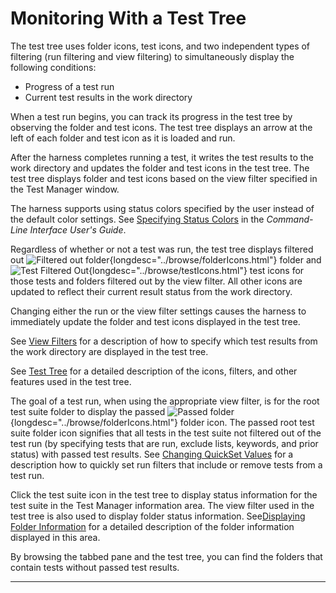 <!---
  $Id$

  Copyright (c) 2001, 2024, Oracle and/or its affiliates. All rights reserved.
  DO NOT ALTER OR REMOVE COPYRIGHT NOTICES OR THIS FILE HEADER.

  This code is free software; you can redistribute it and/or modify it
  under the terms of the GNU General Public License version 2 only, as
  published by the Free Software Foundation.  Oracle designates this
  particular file as subject to the "Classpath" exception as provided
  by Oracle in the LICENSE file that accompanied this code.

  This code is distributed in the hope that it will be useful, but WITHOUT
  ANY WARRANTY; without even the implied warranty of MERCHANTABILITY or
  FITNESS FOR A PARTICULAR PURPOSE.  See the GNU General Public License
  version 2 for more details (a copy is included in the LICENSE file that
  accompanied this code).

  You should have received a copy of the GNU General Public License version
  2 along with this work; if not, write to the Free Software Foundation,
  Inc., 51 Franklin St, Fifth Floor, Boston, MA 02110-1301 USA.

  Please contact Oracle, 500 Oracle Parkway, Redwood Shores, CA 94065 USA
  or visit www.oracle.com if you need additional information or have any
  questions.
-->

# Monitoring With a Test Tree

The test tree uses folder icons, test icons, and two independent types of filtering (run filtering
and view filtering) to simultaneously display the following conditions:

-   Progress of a test run
-   Current test results in the work directory

When a test run begins, you can track its progress in the test tree by observing the folder and test
icons. The test tree displays an arrow at the left of each folder and test icon as it is loaded and
run.

After the harness completes running a test, it writes the test results to the work directory and
updates the folder and test icons in the test tree. The test tree displays folder and test icons
based on the view filter specified in the Test Manager window.

The harness supports using status colors specified by the user instead of the default color
settings. See [Specifying Status Colors](../command/settingColors.html) in the *Command-Line
Interface User\'s Guide*.

Regardless of whether or not a test was run, the test tree displays filtered out ![Filtered out
folder](../../images/grayFolder.gif){longdesc="../browse/folderIcons.html"} folder and ![Test
Filtered Out](../../images/grayTest.gif){longdesc="../browse/testIcons.html"} test icons for those
tests and folders filtered out by the view filter. All other icons are updated to reflect their
current result status from the work directory.

Changing either the run or the view filter settings causes the harness to immediately update the
folder and test icons displayed in the test tree.

See [View Filters](../browse/viewFilters.html) for a description of how to specify which test
results from the work directory are displayed in the test tree.

See [Test Tree](../ui/usingtree.html) for a detailed description of the icons, filters, and other
features used in the test tree.

The goal of a test run, when using the appropriate view filter, is for the root test suite folder to
display the passed ![Passed
folder](../../images/greenFolder.gif){longdesc="../browse/folderIcons.html"} folder icon. The passed
root test suite folder icon signifies that all tests in the test suite not filtered out of the test
run (by specifying tests that are run, exclude lists, keywords, and prior status) with passed test
results. See [Changing QuickSet Values](../confEdit/changeQuickSet.html) for a description how to
quickly set run filters that include or remove tests from a test run.

Click the test suite icon in the test tree to display status information for the test suite in the
Test Manager information area. The view filter used in the test tree is also used to display folder
status information. See[Displaying Folder Information](../browse/folderInfo.html) for a detailed
description of the folder information displayed in this area.

By browsing the tabbed pane and the test tree, you can find the folders that contain tests without
passed test results.

----------------------------------------------------------------------------------------------------


